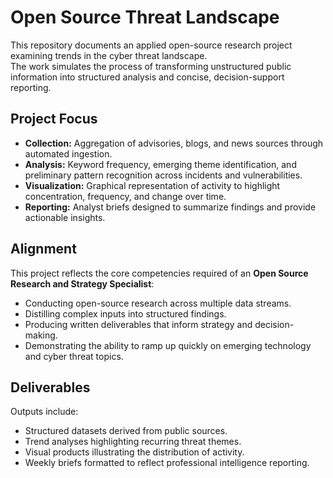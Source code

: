 # Open Source Threat Landscape

This repository documents an applied open-source research project examining trends in the cyber threat landscape.  
The work simulates the process of transforming unstructured public information into structured analysis and concise, decision-support reporting.

## Project Focus
- **Collection:** Aggregation of advisories, blogs, and news sources through automated ingestion.  
- **Analysis:** Keyword frequency, emerging theme identification, and preliminary pattern recognition across incidents and vulnerabilities.  
- **Visualization:** Graphical representation of activity to highlight concentration, frequency, and change over time.  
- **Reporting:** Analyst briefs designed to summarize findings and provide actionable insights.

## Alignment
This project reflects the core competencies required of an **Open Source Research and Strategy Specialist**:  
- Conducting open-source research across multiple data streams.  
- Distilling complex inputs into structured findings.  
- Producing written deliverables that inform strategy and decision-making.  
- Demonstrating the ability to ramp up quickly on emerging technology and cyber threat topics.  

## Deliverables
Outputs include:  
- Structured datasets derived from public sources.  
- Trend analyses highlighting recurring threat themes.  
- Visual products illustrating the distribution of activity.  
- Weekly briefs formatted to reflect professional intelligence reporting.  
